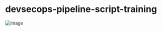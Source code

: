 # devsecops-pipeline-script-training
![image](https://github.com/user-attachments/assets/149fdd62-62a4-4301-9fee-e00da596a71d)
